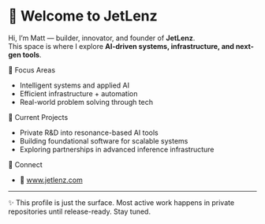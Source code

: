 # 👋 Welcome to JetLenz

Hi, I’m Matt — builder, innovator, and founder of **JetLenz**.  
This space is where I explore **AI-driven systems, infrastructure, and next-gen tools**.  

🔹 Focus Areas  
- Intelligent systems and applied AI  
- Efficient infrastructure + automation  
- Real-world problem solving through tech  

🔹 Current Projects  
- Private R&D into resonance-based AI tools  
- Building foundational software for scalable systems  
- Exploring partnerships in advanced inference infrastructure  

🔹 Connect  
- 🚀 www.jetlenz.com

---

✨ This profile is just the surface. Most active work happens in private repositories until release-ready. Stay tuned.
